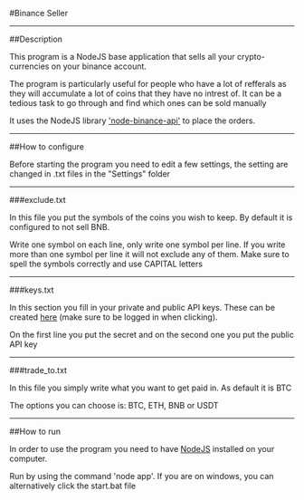 #Binance Seller

---

##Description

This program is a NodeJS base application that sells all your crypto-currencies on your binance account.

The program is particularly useful for people who have a lot of refferals as they will accumulate a lot
of coins that they have no intrest of. It can be a tedious task to go through and find which ones can be sold manually

It uses the NodeJS library ['node-binance-api'](https://github.com/jaggedsoft/node-binance-api) to place the orders.

---

##How to configure

Before starting the program you need to edit a few settings, the setting are changed in .txt files in the "Settings" folder

---

###exclude.txt

In this file you put the symbols of the coins you wish to keep. By default it is configured to not sell BNB.

Write one symbol on each line, only write one symbol per line. If you write more than one symbol per line it will not exclude any of them.
Make sure to spell the symbols correctly and use CAPITAL letters

---

###keys.txt

In this section you fill in your private and public API keys. These can be created [here](https://www.binance.com/userCenter/createApi.html)
(make sure to be logged in when clicking).

On the first line you put the secret and on the second one you put the public API key

---

###trade_to.txt

In this file you simply write what you want to get paid in. As default it is BTC

The options you can choose is: BTC, ETH, BNB or USDT

---

##How to run

In order to use the program you need to have [NodeJS](https://nodejs.org/en/) installed on your computer.

Run by using the command 'node app'. If you are on windows, you can alternatively click the start.bat file
